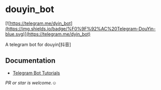 # douyin_bot

[![https://telegram.me/dyin_bot](https://img.shields.io/badge/%F0%9F%92%AC%20Telegram-DouYin-blue.svg)](https://telegram.me/dyin_bot)

A telegram bot for douyin[抖音]

## Documentation

- [Telegram Bot Tutorials](https://github.com/yagop/node-telegram-bot-api/blob/master/doc/tutorials.md)

_PR or star is welcome.☺_
